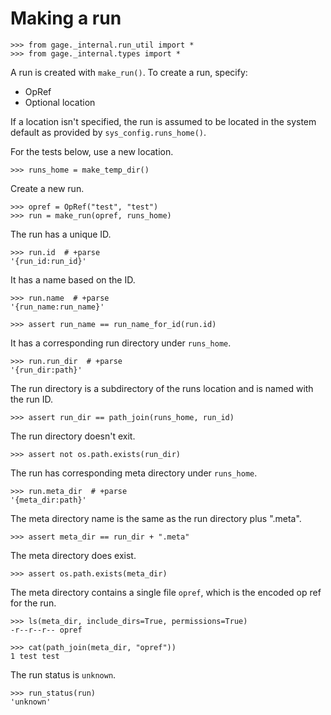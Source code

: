 # Making a run

    >>> from gage._internal.run_util import *
    >>> from gage._internal.types import *

A run is created with `make_run()`. To create a run, specify:

- OpRef
- Optional location

If a location isn't specified, the run is assumed to be located in the
system default as provided by `sys_config.runs_home()`.

For the tests below, use a new location.

    >>> runs_home = make_temp_dir()

Create a new run.

    >>> opref = OpRef("test", "test")
    >>> run = make_run(opref, runs_home)

The run has a unique ID.

    >>> run.id  # +parse
    '{run_id:run_id}'

It has a name based on the ID.

    >>> run.name  # +parse
    '{run_name:run_name}'

    >>> assert run_name == run_name_for_id(run.id)

It has a corresponding run directory under `runs_home`.

    >>> run.run_dir  # +parse
    '{run_dir:path}'

The run directory is a subdirectory of the runs location and is named
with the run ID.

    >>> assert run_dir == path_join(runs_home, run_id)

The run directory doesn't exit.

    >>> assert not os.path.exists(run_dir)

The run has corresponding meta directory under `runs_home`.

    >>> run.meta_dir  # +parse
    '{meta_dir:path}'

The meta directory name is the same as the run directory plus ".meta".

    >>> assert meta_dir == run_dir + ".meta"

The meta directory does exist.

    >>> assert os.path.exists(meta_dir)

The meta directory contains a single file `opref`, which is the encoded
op ref for the run.

    >>> ls(meta_dir, include_dirs=True, permissions=True)
    -r--r--r-- opref

    >>> cat(path_join(meta_dir, "opref"))
    1 test test

The run status is `unknown`.

    >>> run_status(run)
    'unknown'
